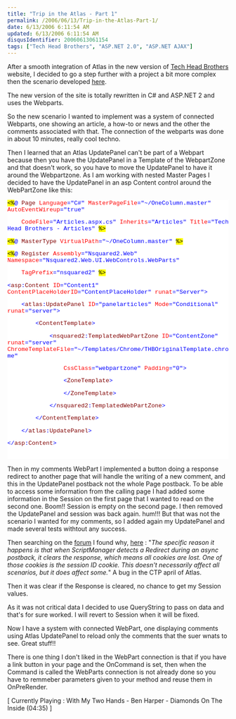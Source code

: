 ```yaml
---
title: "Trip in the Atlas - Part 1"
permalink: /2006/06/13/Trip-in-the-Atlas-Part-1/
date: 6/13/2006 6:11:54 AM
updated: 6/13/2006 6:11:54 AM
disqusIdentifier: 20060613061154
tags: ["Tech Head Brothers", "ASP.NET 2.0", "ASP.NET AJAX"]
---
```




After a smooth integration of Atlas in the new version of [Tech Head Brothers](http://www.techheadbrothers.com/) website, I 
decided to go a step further with a project a bit more complex then the scenario 
developed [here](http://weblogs.asp.net/lkempe/archive/2006/04/15/443019.aspx).
<!-- more -->

The new version of the site is totally rewritten in C# and ASP.NET 2 and uses 
the Webparts.

So the new scenario I wanted to implement was a system of connected Webparts, 
one showing an article, a how-to or news and the other the 
comments associated with that. The connection of the webparts was done in 
about 10 minutes, really cool techno.

Then I learned that an Atlas UpdatePanel can't be part of a Webpart because 
then you have the UpdatePanel in a Template of the WebpartZone and that doesn't 
work, so you have to move the UpdatePanel to have it around the Webpartzone. As 
I am working with nested Master Pages I decided to have the UpdatePanel in 
an asp Content control around the WebPartZone like this:

<style type="text/css"> .cf { font-family: Courier New; font-size: 10pt; color: black; background: white; } .cl { margin: 0px; } .cb1 { background: yellow; } .cb2 { color: blue; } .cb3 { color: maroon; } .cb4 { color: red; } </style>

<div class="cf">


<span class="cb1"><%</span><span class="cb2">@</span> <span class="cb3">Page</span> <span class="cb4">Language</span><span class="cb2">="C#"</span> <span class="cb4">MasterPageFile</span><span class="cb2">="~/OneColumn.master"</span> <span class="cb4">AutoEventWireup</span><span class="cb2">="true"</span>

    <span class="cb4">CodeFile</span><span class="cb2">="Articles.aspx.cs"</span> <span class="cb4">Inherits</span><span class="cb2">="Articles"</span> <span class="cb4">Title</span><span class="cb2">="Tech 
Head Brothers - Articles"</span> <span class="cb1">%></span>

<span class="cb1"><%</span><span class="cb2">@</span> <span class="cb3">MasterType</span> <span class="cb4">VirtualPath</span><span class="cb2">="~/OneColumn.master"</span> <span class="cb1">%></span>

<span class="cb1"><%</span><span class="cb2">@</span> <span class="cb3">Register</span> <span class="cb4">Assembly</span><span class="cb2">="Nsquared2.Web"</span> <span class="cb4">Namespace</span><span class="cb2">="Nsquared2.Web.UI.WebControls.WebParts"</span>

    <span class="cb4">TagPrefix</span><span class="cb2">="nsquared2"</span> <span class="cb1">%></span>

<span class="cb2"><</span><span class="cb3">asp</span><span class="cb2">:</span><span class="cb3">Content</span> <span class="cb4">ID</span><span class="cb2">="Content1"</span> <span class="cb4">ContentPlaceHolderID</span><span class="cb2">="ContentPlaceHolder"</span> <span class="cb4">runat</span><span class="cb2">="Server"></span>

    <span class="cb2"><</span><span class="cb3">atlas</span><span class="cb2">:</span><span class="cb3">UpdatePanel</span> 
<span class="cb4">ID</span><span class="cb2">="panelarticles"</span> <span class="cb4">Mode</span><span class="cb2">="Conditional"</span> <span class="cb4">runat</span><span class="cb2">="server"></span>

        <span class="cb2"><</span><span class="cb3">ContentTemplate</span><span class="cb2">></span>

            <span class="cb2"><</span><span class="cb3">nsquared2</span><span class="cb2">:</span><span class="cb3">TemplatedWebPartZone</span> <span class="cb4">ID</span><span class="cb2">="ContentZone"</span> <span class="cb4">runat</span><span class="cb2">="server"</span> <span class="cb4">ChromeTemplateFile</span><span class="cb2">="~/Templates/Chrome/THBOriginalTemplate.chrome"</span>

                <span class="cb4">CssClass</span><span class="cb2">="webpartzone"</span> <span class="cb4">Padding</span><span class="cb2">="0"></span>

                <span class="cb2"><</span><span class="cb3">ZoneTemplate</span><span class="cb2">></span>

                <span class="cb2"></</span><span class="cb3">ZoneTemplate</span><span class="cb2">></span>

            <span class="cb2"></</span><span class="cb3">nsquared2</span><span class="cb2">:</span><span class="cb3">TemplatedWebPartZone</span><span class="cb2">></span>

        <span class="cb2"></</span><span class="cb3">ContentTemplate</span><span class="cb2">></span>

    <span class="cb2"></</span><span class="cb3">atlas</span><span class="cb2">:</span><span class="cb3">UpdatePanel</span><span class="cb2">></span>

<span class="cb2"></</span><span class="cb3">asp</span><span class="cb2">:</span><span class="cb3">Content</span><span class="cb2">></span>

<span class="cb2"></span> 
</div>


Then in my comments WebPart I implemented a button doing a 
response redirect to another page that will handle the writing of a new comment, 
and this in the UpdatePanel postback not the whole Page postback. To be able to 
access some information from the calling page I had added some information in 
the Session on the first page that I wanted to read on the second one. Boom!! 
Session is empty on the second page. I then removed the UpdatePanel and session 
was back again. hum!!! But that was not the scenario I wanted for my comments, 
so I added again my UpdatePanel and made several tests withtout any success. 


Then searching on the [forum](http://forums.asp.net/default.aspx?GroupID=34) I found why, [here](http://forums.asp.net/thread/1241741.aspx) : "*The 
specific reason it happens is that when ScriptManager detects a Redirect during 
an async postback, it clears the response, which means all cookies are lost. One 
of those cookies is the session ID cookie. This doesn't necessarily affect all 
scenarios, but it does affect some.*" A bug in the CTP april of Atlas.

Then it was clear if the Response is cleared, no chance to get my 
Session values.

As it was not critical data I decided to use QueryString to pass 
on data and that's for sure worked. I will revert to Session when it will be 
fixed.

Now I have a system with connected WebPart, one displaying 
comments using Atlas UpdatePanel to reload only the comments that the suer wnats 
to see. Great stuff!!

There is one thing I don't liked in the WebPart connection is 
that if you have a link button in your page and the OnCommand is set, then when 
the Command is called the WebParts connection is not already done so you have to 
remmeber parameters given to your method and reuse them in OnPreRender.

[ Currently Playing : With My Two Hands - Ben Harper - Diamonds 
On The Inside (04:35) ]
